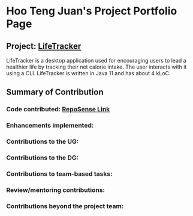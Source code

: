 # Hoo Teng Juan's Project Portfolio Page

## Project: [LifeTracker](https://github.com/AY2223S2-CS2113-W15-1/tp)

LifeTracker is a desktop application used for encouraging users to lead a healthier 
life by tracking their net calorie intake. The user interacts with it using a CLI. 
LifeTracker is written in Java 11 and has about 4 kLoC.

## Summary of Contribution
### Code contributed: [RepoSense Link](https://nus-cs2113-ay2223s2.github.io/tp-dashboard/?search=w15-1&sort=groupTitle&sortWithin=title&timeframe=commit&mergegroup=&groupSelect=groupByRepos&breakdown=true&checkedFileTypes=docs~functional-code~test-code~other&since=2023-02-17&tabOpen=true&tabType=authorship&tabAuthor=TJ-Hoo&tabRepo=AY2223S2-CS2113-W15-1%2Ftp%5Bmaster%5D&authorshipIsMergeGroup=false&authorshipFileTypes=docs~functional-code~test-code&authorshipIsBinaryFileTypeChecked=false&authorshipIsIgnoredFilesChecked=false)

### Enhancements implemented:

### Contributions to the UG:

### Contributions to the DG:

### Contributions to team-based tasks:

### Review/mentoring contributions:

### Contributions beyond the project team:
